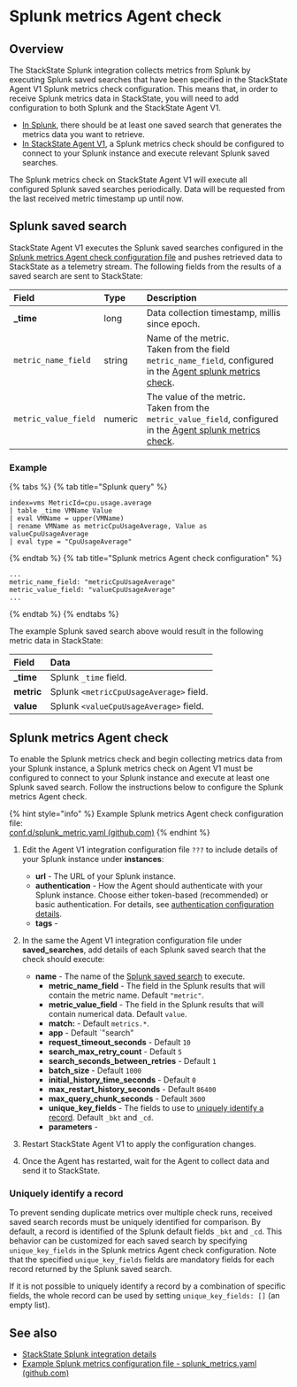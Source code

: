 # Splunk metrics Agent check

## Overview

The StackState Splunk integration collects metrics from Splunk by executing Splunk saved searches that have been specified in the StackState Agent V1 Splunk metrics check configuration. This means that, in order to receive Splunk metrics data in StackState, you will need to add configuration to both Splunk and the StackState Agent V1.

* [In Splunk](#splunk-saved-search), there should be at least one saved search that generates the metrics data you want to retrieve.
* [In StackState Agent V1](#splunk-metrics-agent-check), a Splunk metrics check should be configured to connect to your Splunk instance and execute relevant Splunk saved searches.

The Splunk metrics check on StackState Agent V1 will execute all configured Splunk saved searches periodically. Data will be requested from the last received metric timestamp up until now.

## Splunk saved search

StackState Agent V1 executes the Splunk saved searches configured in the [Splunk metrics Agent check configuration file](#splunk-metrics-agent-check) and pushes retrieved data to StackState as a telemetry stream. The following fields from the results of a saved search are sent to StackState:

| Field | Type | Description |
| :--- | :--- | :--- |
| **\_time** | long | Data collection timestamp, millis since epoch. |
| `metric_name_field` | string | Name of the metric.<br />Taken from the field `metric_name_field`, configured in the [Agent splunk metrics check](#agent-splunk-metrics-check). |
| `metric_value_field` | numeric | The value of the metric.<br />Taken from the `metric_value_field`, configured in the [Agent splunk metrics check](#agent-splunk-metrics-check). |

### Example

{% tabs %}
{% tab title="Splunk query" %}
```text
index=vms MetricId=cpu.usage.average
| table _time VMName Value    
| eval VMName = upper(VMName)
| rename VMName as metricCpuUsageAverage, Value as valueCpuUsageAverage
| eval type = "CpuUsageAverage"
```
{% endtab %}
{% tab title="Splunk metrics Agent check configuration" %}
```
...
metric_name_field: "metricCpuUsageAverage"
metric_value_field: "valueCpuUsageAverage"
...
```
{% endtab %}
{% endtabs %}

The example Splunk saved search above would result in the following metric data in StackState:

| Field | Data |
| :--- | :--- |
| **\_time** | Splunk `_time` field. |
| **metric** | Splunk `<metricCpuUsageAverage>` field. |
| **value** | Splunk `<valueCpuUsageAverage>` field. |

## Splunk metrics Agent check

To enable the Splunk metrics check and begin collecting metrics data from your Splunk instance, a Splunk metrics check on Agent V1 must be configured to connect to your Splunk instance and execute at least one Splunk saved search. Follow the instructions below to configure the Splunk metrics Agent check. 

{% hint style="info" %}
Example Splunk metrics Agent check configuration file:<br />[conf.d/splunk_metric.yaml \(github.com\)](https://github.com/StackVista/sts-agent-integrations-core/blob/master/splunk_metric/conf.yaml.example)
{% endhint %}

1. Edit the Agent V1 integration configuration file `???` to include details of your Splunk instance under **instances**:
   * **url** - The URL of your Splunk instance.
   * **authentication** - How the Agent should authenticate with your Splunk instance. Choose either token-based (recommended) or basic authentication. For details, see [authentication configuration details](/stackpacks/integrations/new_splunk/splunk.md#authentication).
   * **tags** - 
2. In the same the Agent V1 integration configuration file under **saved_searches**, add details of each Splunk saved search that the check should execute: 
     * **name** - The name of the [Splunk saved search](#splunk-saved-search) to execute.
       * **metric_name_field** - The field in the Splunk results that will contain the metric name. Default `"metric"`.
       * **metric_value_field** - The field in the Splunk results that will contain numerical data. Default `value`.
       * **match:** - Default `metrics.*`.
       * **app** - Default `"search"
       * **request_timeout_seconds** - Default `10`
       * **search_max_retry_count** - Default `5`
       * **search_seconds_between_retries** - Default `1`
       * **batch_size** - Default `1000`
       * **initial_history_time_seconds** - Default `0`
       * **max_restart_history_seconds** - Default `86400`
       * **max_query_chunk_seconds** - Default `3600`
       * **unique_key_fields** - The fields to use to [uniquely identify a record](#uniquely-identify-a-record). Default `_bkt` and `_cd`.
       * **parameters** -

3. Restart StackState Agent V1 to apply the configuration changes.
4. Once the Agent has restarted, wait for the Agent to collect data and send it to StackState.

### Uniquely identify a record

To prevent sending duplicate metrics over multiple check runs, received saved search records must be uniquely identified for comparison. By default, a record is identified of the Splunk default fields `_bkt` and `_cd`. This behavior can be customized for each saved search by specifying `unique_key_fields` in the Splunk metrics Agent check configuration. Note that the specified `unique_key_fields` fields are mandatory fields for each record returned by the Splunk saved search. 

If it is not possible to uniquely identify a record by a combination of specific fields, the whole record can be used by setting `unique_key_fields: []` (an empty list).

## See also

* [StackState Splunk integration details](/stackpacks/integrations/new_splunk/splunk.md)
* [Example Splunk metrics configuration file - splunk\_metrics.yaml \(github.com\)](https://github.com/StackVista/sts-agent-integrations-core/blob/master/splunk_metric/conf.yaml.example)